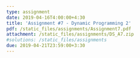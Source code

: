 ```yaml
---
type: assignment
date: 2019-04-16T4:00:00+4:30
title: 'Assignment #7 - Dynamic Programming 2'
pdf: /static_files/assignments/Assignment7.pdf
attachment: /static_files/assignments/DS_A7.zip
#solutions: /static_files/assignments
due: 2019-04-21T23:59:00+3:30
---
```

